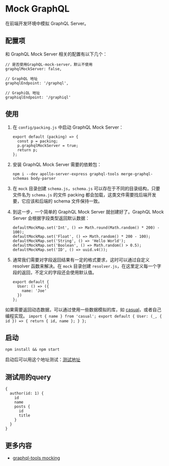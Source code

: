 # Mock GraphQL

在前端开发环境中模拟 GraphQL Server。

## 配置项
和 GraphQL Mock Server 相关的配置有以下几个：

```
// 是否使用GraphQL-mock-server，默认不使用
graphqlMockServer: false,

// GraphQL 地址
graphqlEndpoint: '/graphql',

// GraphiQL 地址
graphiqlEndpoint: '/graphiql'
```

## 使用
1. 在 `config/packing.js` 中启动 GraphQL Mock Server：
    ```
    export default (packing) => {
      const p = packing;
      p.graphqlMockServer = true;
      return p;
    };
    ```
2. 安装 GraphQL Mock Server 需要的依赖包：
    ```
    npm i --dev apollo-server-express graphql-tools merge-graphql-schemas body-parser
    ```
3. 在 `mock` 目录创建 `schema.js`，`schema.js` 可以存在于不同的目录结构，只要文件名为 `schema.js` 的文件 packing 都会加载，这类文件需要找后端开发要，它应该和后端的 schema 文件保持一致。

4. 到这一步，一个简单的 GraphQL Mock Server 就创建好了。GraphQL Mock Server 会根据字段类型返回默认数据：
    ```
    defaultMockMap.set('Int', () => Math.round(Math.random() * 200) - 100);
    defaultMockMap.set('Float', () => Math.random() * 200 - 100);
    defaultMockMap.set('String', () => 'Hello World');
    defaultMockMap.set('Boolean', () => Math.random() > 0.5);
    defaultMockMap.set('ID', () => uuid.v4());
    ```

5. 通常我们需要对字段返回结果有一定的格式要求，这时可以通过自定义 resolver 函数来解决。在 `mock` 目录创建 `resolver.js`，在这里定义每一个字段的返回，不定义的字段还会使用默认值。
    ```
    export default {
      User: () => ({
        name: 'Joe'
      })
    };
    ```
如果需要返回动态数据，可以通过使用一些数据模拟的库，如 [casual](https://github.com/boo1ean/casual)，或者自己编程实现。
    ```
    import { name } from 'casual';
    export default {
      User: (_, { id }) => {
        return {
          id,
          name
        };
      }
    };
    ```

## 启动
```
npm install && npm start
```
启动后可以用这个地址测试：[测试地址][1]

## 测试用的query
```
{
  author(id: 1) {
    id
    name
    posts {
      id
      title
    }
  }
}
```

## 更多内容
- [graphql-tools mocking](https://www.apollographql.com/docs/graphql-tools/mocking.html)


[1]:http://localhost:8081/graphiql?query=%7B%0A%20%20author(id%3A%201)%20%7B%0A%20%20%20%20id%0A%20%20%20%20name%0A%20%20%20%20posts%20%7B%0A%20%20%20%20%20%20id%0A%20%20%20%20%20%20title%0A%20%20%20%20%7D%0A%20%20%7D%0A%7D
